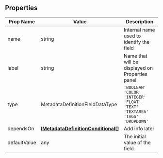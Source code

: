## Properties

| Prop Name | Value | Description |
| --------------------- | ------ | ------------------- |
| name | string | Internal name used to identify the field |
| label | string | Name that will be displayed on Properties panel |
| type | MetadataDefinitionFieldDataType | `'BOOLEAN'`  `'COLOR'`  `'INTEGER'`  `'FLOAT'`  `'TEXT'`  `'TEXTAREA'`  `'TAGS'`  `'DROPDOWN'` |
| dependsOn | **[IMetadataDefinitionConditional[]](/Documentation/MetadataPlugin/IMetadataConditional.md)** | Add info later |
| defaultValue | any | The initial value of the field.  |
